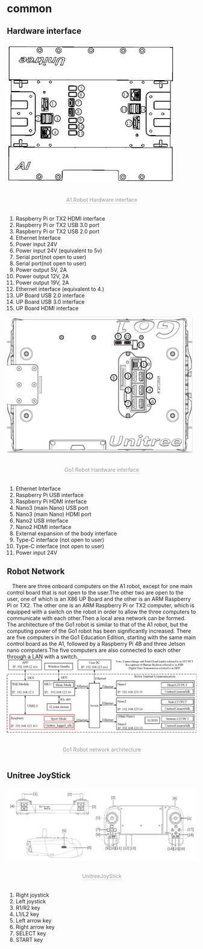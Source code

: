 # common

## Hardware interface 
![A1 Robot Hardware interface](../../images/A1_hardware_interface.png)
<center>
<br>
<div style="color:orange; border-bottom: 0.1px solid #d9d9d9;
display: inline-block;
color: #999;
padding: 1px;">A1 Robot Hardware interface</div>
</center>
<br>

1. Raspberry Pi or TX2 HDMI interface 
2. Raspberry Pi or TX2 USB 3.0 port 
3. Raspberry Pi or TX2 USB 2.0 port
4. Ethernet Interface
5. Power input 24V
6. Power input 24V (equivalent to 5v)
7. Serial port(not open to user)
8. Serial port(not open to user)
9. Power output 5V, 2A
10. Power output 12V, 2A
11. Power output 19V, 2A
12. Ethernet interface (equivalent to 4.)
13. UP Board USB 2.0 interface
14. UP Board USB 3.0 interface
15. UP Board HDMI interface

![Go1 Robot Hardware interface](../../images/Go1_hardware_interface.png)
<center>
<br>
<div style="color:orange; border-bottom: 0.1px solid #d9d9d9;
display: inline-block;
color: #999;
padding: 1px;">Go1 Robot Hardware interface</div>
</center>
<br>

1. Ethernet Interface
2. Raspberry Pi USB interface
3. Raspberry Pi HDMI interface
4. Nano3 (main Nano) USB port
5. Nano3 (main Nano) HDMI port
6. Nano2 USB interface
7. Nano2 HDMI interface
8. External expansion of the body interface
9. Type-C interface (not open to user)
10. Type-C interface (not open to user)
11. Power input 24V

## Robot Network
&emsp;There are three onboard computers on the A1 robot, except for one main control board that is not open to the user.The other two are open to the user, one of which is an X86 UP Board and the other is an ARM Raspberry Pi or TX2.
The other one is an ARM Raspberry Pi or TX2 computer, which is equipped with a switch on the robot in order to allow the three computers to communicate with each other.Then a local area network can be formed.
&emsp;The architecture of the Go1 robot is similar to that of the A1 robot, but the computing power of the Go1 robot has been significantly increased. There are five computers in the Go1 Education Edition, starting with the same main control board as the A1, followed by a Raspberry Pi 4B and three Jetson nano computers.The five computers are also connected to each other through a LAN with a switch.
![Go1 Robot network architecture](../../images/Go1_Network.jpeg)
<center>
<br>
<div style="color:orange; border-bottom: 0.1px solid #d9d9d9;
display: inline-block;
color: #999;
padding: 1px;">Go1 Robot network architecture</div>
</center>
<br>

## Unitree JoyStick
![UnitreeJoyStick](../../images/joyStick.png)
<center>
<br>
<div style="color:orange; border-bottom: 0.1px solid #d9d9d9;
display: inline-block;
color: #999;
padding: 1px;">UnitreeJoyStick</div>
</center>
<br>

1. Right joystick
2. Left joystick
3. R1/R2 key
4. L1/L2 key
5. Left arrow key
6. Right arrow key
7. SELECT key
8. START key